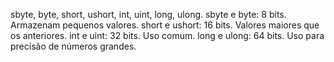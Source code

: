 sbyte, byte, short, ushort, int, uint, long, ulong.
sbyte e byte: 8 bits. Armazenam pequenos valores.
short e ushort: 16 bits. Valores maiores que os anteriores.
int e uint: 32 bits. Uso comum.
long e ulong: 64 bits. Uso para precisão de números grandes.